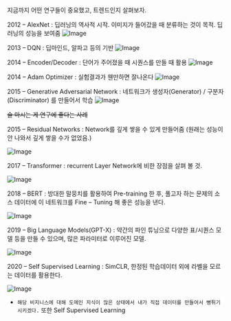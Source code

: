 지금까지 어떤 연구들이 중요했고, 트렌드인지 살펴보자.

2012 – AlexNet : 딥러닝의 역사적 시작. 이미지가 들어갔을 때 분류하는 것이 목적. 딥러닝의 성능을 보여줌
![Image](https://i.imgur.com/zHLziIj.png)

2013 – DQN : 딥마인드, 알파고 등의 기반
![Image](https://i.imgur.com/QUQvnfv.png)

2014 – Encoder/Decoder : 단어가 주어졌을 때 시퀀스를 만들 때 활용
![Image](https://i.imgur.com/Rq3Wi8d.png)

2014 – Adam Optimizer : 실험결과가 웬만하면 잘나온다
![Image](https://i.imgur.com/eut6uPv.png)

2015 – Generative Adversarial Network : 네트워크가 생성자(Generator) / 구분자 (Discriminator) 를 만들어서 학습
![Image](https://i.imgur.com/0R8JvUw.png)

~~술 마시는 게 연구에 좋다는 사례~~

2015 – Residual Networks : Network를 깊게 쌓을 수 있게 만들어줌 (원래는 성능이 안 나와서 깊게 쌓을 수가 없었음.)

![Image](https://i.imgur.com/MksABoY.png)

2017 – Transformer : recurrent Layer Network에 비한 장점을 살펴 볼 것.

![Image](https://i.imgur.com/MTOtXEV.png)

2018 – BERT : 방대한 말뭉치를 활용하여 Pre-training 한 후, 풀고자 하는 문제의 소스 데이터에 이 네트워크를 Fine – Tuning 해 좋은 성능을 낸다.

![Image](https://i.imgur.com/m8GEQDy.png)

2019 – Big Language Models(GPT-X) : 약간의 파인 튜닝으로 다양한 표/시퀀스 모델 등을 만들 수 있으며, 많은 파라미터로 이루어진 모델.

![Image](https://i.imgur.com/PuEdcLS.png)

2020 – Self Supervised Learning : SimCLR, 한정된 학습데이터 외에 라벨을 모르는 데이터를 활용한다.

![Image](https://i.imgur.com/lzbW7jz.png)

- `해당 비지니스에 대해 도메인 지식이 많은 상태에서 내가 직접 데이터를 만들어서 뻥튀기 시키겠다.` 또한 Self Supervised Learning